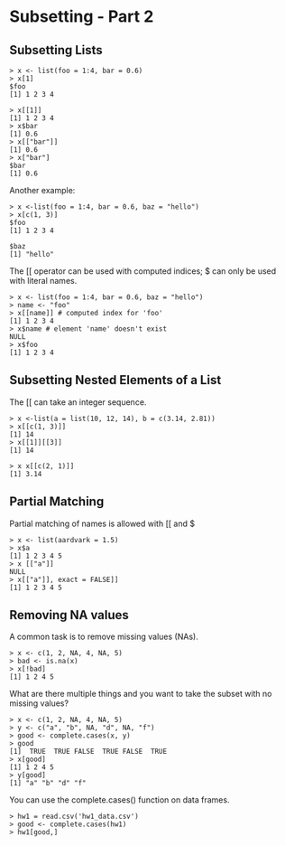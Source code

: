 Subsetting - Part 2
===================

Subsetting Lists
----------------

	> x <- list(foo = 1:4, bar = 0.6)
	> x[1]
	$foo
	[1] 1 2 3 4
	
	> x[[1]]
	[1] 1 2 3 4
	> x$bar
	[1] 0.6
	> x[["bar"]]
	[1] 0.6
	> x["bar"]
	$bar
	[1] 0.6

Another example:

	> x <-list(foo = 1:4, bar = 0.6, baz = "hello")
	> x[c(1, 3)]
	$foo
	[1] 1 2 3 4
	
	$baz
	[1] "hello"

The [[ operator can be used with computed indices; $ can only be used with literal names.

	> x <- list(foo = 1:4, bar = 0.6, baz = "hello")
	> name <- "foo"
	> x[[name]] # computed index for 'foo'
	[1] 1 2 3 4
	> x$name # element 'name' doesn't exist
	NULL
	> x$foo
	[1] 1 2 3 4


Subsetting Nested Elements of a List
------------------------------------

The [[ can take an integer sequence.

	> x <-list(a = list(10, 12, 14), b = c(3.14, 2.81))
	> x[[c(1, 3)]]
	[1] 14
	> x[[1]][[3]]
	[1] 14
	
	> x x[[c(2, 1)]]
	[1] 3.14


Partial Matching
----------------

Partial matching of names is allowed with [[ and $

	> x <- list(aardvark = 1.5)
	> x$a
	[1] 1 2 3 4 5
	> x [["a"]]
	NULL
	> x[["a"]], exact = FALSE]]
	[1] 1 2 3 4 5


Removing NA values
------------------

A common task is to remove missing values (NAs).

	> x <- c(1, 2, NA, 4, NA, 5)
	> bad <- is.na(x)
	> x[!bad]
	[1] 1 2 4 5

What are there multiple things and you want to take the subset with no missing values?

	> x <- c(1, 2, NA, 4, NA, 5)
	> y <- c("a", "b", NA, "d", NA, "f")
	> good <- complete.cases(x, y)
	> good
	[1]  TRUE  TRUE FALSE  TRUE FALSE  TRUE
	> x[good]
	[1] 1 2 4 5
	> y[good]
	[1] "a" "b" "d" "f"


You can use the complete.cases() function on data frames.

	> hw1 = read.csv('hw1_data.csv')
	> good <- complete.cases(hw1)
	> hw1[good,]

